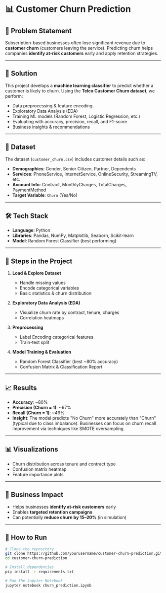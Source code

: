 # 📊 Customer Churn Prediction  

## 📌 Problem Statement  
Subscription-based businesses often lose significant revenue due to **customer churn** (customers leaving the service). Predicting churn helps companies **identify at-risk customers** early and apply retention strategies.  

---

## 🎯 Solution  
This project develops a **machine learning classifier** to predict whether a customer is likely to churn. Using the **Telco Customer Churn dataset**, we perform:  
- Data preprocessing & feature encoding  
- Exploratory Data Analysis (EDA)  
- Training ML models (Random Forest, Logistic Regression, etc.)  
- Evaluating with accuracy, precision, recall, and F1-score  
- Business insights & recommendations  

---

## 📂 Dataset  
The dataset (`customer_churn.csv`) includes customer details such as:  
- **Demographics**: Gender, Senior Citizen, Partner, Dependents  
- **Services**: PhoneService, InternetService, OnlineSecurity, StreamingTV, etc.  
- **Account Info**: Contract, MonthlyCharges, TotalCharges, PaymentMethod  
- **Target Variable**: `Churn` (Yes/No)  

---

## 🛠️ Tech Stack  
- **Language**: Python  
- **Libraries**: Pandas, NumPy, Matplotlib, Seaborn, Scikit-learn  
- **Model**: Random Forest Classifier (best performing)  

---

## 🚀 Steps in the Project  
1. **Load & Explore Dataset**  
   - Handle missing values  
   - Encode categorical variables  
   - Basic statistics & churn distribution  

2. **Exploratory Data Analysis (EDA)**  
   - Visualize churn rate by contract, tenure, charges  
   - Correlation heatmaps  

3. **Preprocessing**  
   - Label Encoding categorical features  
   - Train-test split  

4. **Model Training & Evaluation**  
   - Random Forest Classifier (best ~80% accuracy)  
   - Confusion Matrix & Classification Report  

---

## 📈 Results  
- **Accuracy**: ~80%  
- **Precision (Churn = 1)**: ~67%  
- **Recall (Churn = 1)**: ~49%  
- **Insight**: The model predicts "No Churn" more accurately than "Churn" (typical due to class imbalance). Businesses can focus on churn recall improvement via techniques like SMOTE oversampling.  

---

## 📊 Visualizations  
- Churn distribution across tenure and contract type  
- Confusion matrix heatmap  
- Feature importance plots  

---

## 📌 Business Impact  
- Helps businesses **identify at-risk customers** early  
- Enables **targeted retention campaigns**  
- Can potentially **reduce churn by 15–20%** (in simulation)  

---

## 📎 How to Run  
```bash
# Clone the repository
git clone https://github.com/yourusername/customer-churn-prediction.git
cd customer-churn-prediction

# Install dependencies
pip install -r requirements.txt

# Run the Jupyter Notebook
jupyter notebook churn_prediction.ipynb
